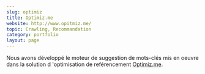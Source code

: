 ```yaml
---
slug: optimiz
title: Optimiz.me
website: http://www.opitmiz.me/
topic: Crawling, Recommandation
category: portfolio
layout: page
---
```

Nous avons développé le moteur de suggestion de mots-clés mis en oeuvre dans la solution d 'optimisation de reférencement [Optimiz.me]({{page.website}}).
